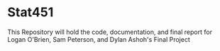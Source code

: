 # Stat451
This Repository will hold the code, documentation, and final report for Logan O'Brien, Sam Peterson, and Dylan Ashoh's Final Project
